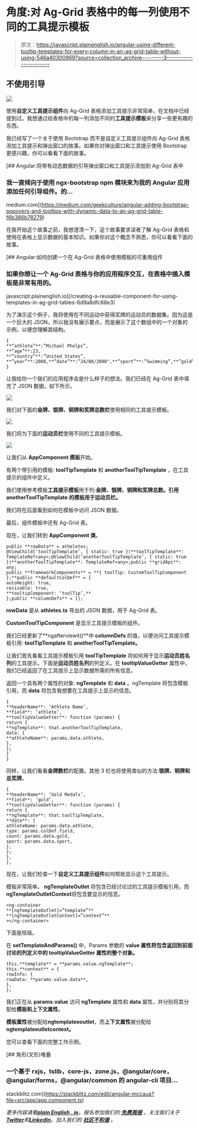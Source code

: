 # 角度:对 Ag-Grid 表格中的每一列使用不同的工具提示模板

> 原文：<https://javascript.plainenglish.io/angular-using-different-tooltip-templates-for-every-column-in-an-ag-grid-table-without-using-546a40300969?source=collection_archive---------3----------------------->

## 不使用引导

![](img/1bfe217650afa568df0292a279badd6e.png)

使用**自定义工具提示组件**向 Ag-Grid 表格添加工具提示非常简单，在文档中已经提到过。我想通过给表格中的每一列添加不同的**工具提示模板**来分享一些更有趣的东西。

我已经写了一个关于使用 Bootstrap 而不是自定义工具提示组件向 Ag-Grid 表格添加工具提示和弹出窗口的故事。如果你对弹出窗口和工具提示使用 Bootstrap 更感兴趣，你可以看看下面的故事。

[](https://medium.com/geekculture/angular-adding-bootstrap-popovers-and-tooltips-with-dynamic-data-to-an-ag-grid-table-f6b386b78279) [## Angular:将带有动态数据的引导弹出窗口和工具提示添加到 Ag-Grid 表中

### 我一直倾向于使用 ngx-bootstrap npm 模块来为我的 Angular 应用添加任何引导组件。的…

medium.com](https://medium.com/geekculture/angular-adding-bootstrap-popovers-and-tooltips-with-dynamic-data-to-an-ag-grid-table-f6b386b78279) 

在我开始这个故事之前，我想澄清一下，这个故事要求读者了解 Ag-Grid 表格和使用<ng-template>在表格上显示数据的基本知识。如果你对这个概念不熟悉，你可以看看下面的故事。</ng-template>

[](/creating-a-reusable-component-for-using-templates-in-ag-grid-tables-6d9a8dfc88e3) [## Angular:如何创建一个在 Ag-Grid 表格中使用模板的可重用组件

### 如果你想让一个 Ag-Grid 表格与你的应用程序交互，在表格中插入模板是非常有用的。

javascript.plainenglish.io](/creating-a-reusable-component-for-using-templates-in-ag-grid-tables-6d9a8dfc88e3) 

为了演示这个例子，我将使用在不同运动中获得奖牌的运动员的数据集。因为这是一个巨大的 JSON，所以我没有展示要点，而是展示了这个数组中的一个对象的示例，以便您理解其结构。

```
{
**“athlete”**:”Michael Phelps”,
**”age”**:23,
**”country”**:”United States”,
**”year”**:2008,**”date”**:”24/08/2008",**”sport”**:”Swimming”,**”gold”**:8,”silver”:0,**”bronze”**:0,**”total”**:8
}
```

让我给你一个我们的应用程序会是什么样子的想法。我们已经在 Ag-Grid 表中填充了 JSON 数据，如下所示。

![](img/344fc21e4bcc8452d2dbbe9563bd0b17.png)

我们对下面的**金牌、银牌、铜牌和奖牌总数栏**使用相同的工具提示模板。

![](img/1c6a89664cf635a3791c353344212e35.png)

我们将为下面的**运动员栏**使用不同的工具提示模板。

![](img/67f1444407e1d6ae6ec18c6a24ad7505.png)

让我们从 **AppComponent 模板**开始。

有两个带引用的模板: **toolTipTemplate** 和 **anotherToolTipTemplate** ，在工具提示的组件中定义。

我们使用参考模板**工具提示模板**用于列:**金牌、银牌、铜牌和奖牌总数。**引用 **anotherToolTipTemplate** 的模板用于**运动员栏。**

我们将在后面看到如何在模板中访问 JSON 数据。

最后，组件模板中还有 Ag-Grid 表。

现在，让我们转到 **AppComponent 类**。

```
public **rowData** = atheletes;
@ViewChild(‘toolTipTemplate’, { static: true })**toolTipTemplate**: TemplateRef<any>;@ViewChild(‘anotherToolTipTemplate’, { static: true })**anotherToolTipTemplate**: TemplateRef<any>;public **gridApi**: any;
public **frameworkComponents** = **{ toolTip: CustomToolTipComponent };**public **defaultColDef** = {
autoHeight: true,
resizable: true,
**tooltipComponent: ‘toolTip’,**
};public **columnDefs** = [];
```

**rowData** 是从 **athletes.ts** 导出的 JSON 数据，用于 Ag-Grid 表。

**CustomToolTipComponent** 是显示工具提示模板的组件。

我们已经更新了**ngafterviewit()**中 **columnDefs** 的值，以便访问工具提示模板引用: **toolTipTemplate** 和 **anotherToolTipTemplate。**

让我们首先看看工具提示模板引用 **toolTipTemplate** 将如何用于显示**运动员姓名列**的工具提示。下面是**运动员姓名列**的列定义。在 **tooltipValueGetter** 属性中，我们已经返回了在工具提示上显示数据所需的所有信息。

返回一个具有两个属性的对象: **ngTemplate** 和 **data** 。ngTemplate 将包含模板引用，而 **data** 将包含我想要在工具提示上显示的信息。

```
{
**headerName**: ‘Athlete Name’,
**field**: ‘athlete’,
**tooltipValueGetter**: function (params) {
return {
**ngTemplate**: that.anotherToolTipTemplate,
data: {
**athleteName**: params.data.athlete,
},
};
}
}
```

同样，让我们看看**金牌数栏**的配置。其他 3 栏也将使用类似的方法:**银牌、铜牌和总奖牌**。

```
{
**headerName**: ‘Gold Medals’,
**field**: ‘gold’,
**tooltipValueGetter**: function (params) {
return {
**ngTemplate**: that.toolTipTemplate,
**data**: {
athleteName: params.data.athlete,
type: params.colDef.field,
count: params.data.gold,
sport: params.data.sport,
},
};
},
},
```

现在，让我们检查一下**自定义工具提示组件**如何帮助显示这个工具提示。

模板非常简单。 **ngTemplateOutlet** 将包含已经讨论过的工具提示模板引用，而**ngTemplateOutletContext**将包含要显示的信息。

```
<ng-container
**[ngTemplateOutlet]=”template”**
**[ngTemplateOutletContext]=”context”**
></ng-container>
```

下面是班级。

在 **setTemplateAndParams()** 中，Params 参数的 **value 属性将包含返回到前面讨论的列定义中的 **tooltipValueGetter** 属性的整个对象。**

```
this.**template** = **params.value.ngTemplate**;
this.**context** = {
rowInfo: {
rowData: **params.value.data**,
},
};
```

我们正在从 **params.value** 访问 **ngTemplate** 属性和 **data** 属性，并分别将其分配给**模板和上下文属性**。

**模板属性**被分配给**ngtemplateeoutlet**，而**上下文属性**被分配给**ngtemplateeutletcontext。**

您可以查看下面的完整工作示例。

[](https://stackblitz.com/edit/angular-mccaua?file=src/app/app.component.ts) [## 角形(叉形)堆叠

### 一个基于 rxjs，tslib，core-js，zone.js，@angular/core，@angular/forms，@angular/common 的 angular-cli 项目…

stackblitz.com](https://stackblitz.com/edit/angular-mccaua?file=src/app/app.component.ts) 

*更多内容请看*[***plain English . io***](https://plainenglish.io/)*。报名参加我们的* [***免费周报***](http://newsletter.plainenglish.io/) *。关注我们关于*[***Twitter***](https://twitter.com/inPlainEngHQ)*和*[***LinkedIn***](https://www.linkedin.com/company/inplainenglish/)*。加入我们的* [***社区不和谐***](https://discord.gg/GtDtUAvyhW) *。*